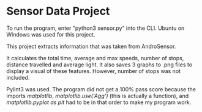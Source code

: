 # Sensor Data Project

To run the program, enter "python3 sensor.py" into the CLI. Ubuntu on Windows was used for this project.

This project extracts information that was taken from AndroSensor.

It calculates the total time, average and max speeds, number of stops, distance travelled and average light.
It also saves 3 graphs to .png files to display a visual of these features. However, number of stops was not included.

Pylint3 was used. The program did not get a 100% pass score because the imports *matplotlib*, *matplotlib.use('Agg')* (this is actually a function), and *matplotlib.pyplot as plt* had to be in that order to make my program work.
